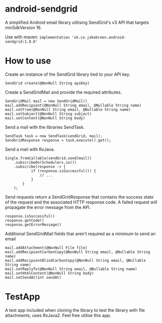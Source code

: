 # android-sendgrid
A simplified Android email library utilising SendGrid's v3 API that targets minSdkVersion 16.

Use with maven: ```implementation 'uk.co.jakebreen.android-sendgrid:1.0.0'```

# How to use
Create an instance of the SendGrid library tied to your API key.
```
SendGrid create(@NonNull String apiKey)
```

Create a SendGridMail and provide the required attributes.
```
SendGridMail mail = new SendGridMail()
mail.addRecipient(@NonNull String email, @Nullable String name)
mail.setFrom(@NonNull String email, @Nullable String name)
mail.setSubject(@NonNull String subject)
mail.setContent(@NonNull String body)
```

Send a mail with the libraries SendTask.
```
SendTask task = new SendTask(sendGrid, mail);
SendGridResponse response = task.execute().get();
```

Send a mail with RxJava.
```
Single.fromCallable(sendGrid.send(mail))
    .subscribeOn(Schedulers.io())
    .subscribe(response -> {
            if (response.isSuccessful()) {
                // ...
            }
        }
    );
```

Send requests return a SendGridResponse that contains the success state of the request and the associated HTTP response code.
A failed request will propagate the error message from the API.
```
response.isSuccessful()
response.getCode()
response.getErrorMessage()
```

Additional SendGridMail fields that aren't required as a minimum to send an email
```
mail.addAttachment(@NonNull File file)
mail.addRecipientCarbonCopy(@NonNull String email, @Nullable String name)
mail.addRecipientBlindCarbonCopy(@NonNull String email, @Nullable String name)
mail.setReplyTo(@NonNull String email, @Nullable String name)
mail.setHtmlContent(@NonNull String body)
mail.setSendAt(int sendAt)
```

# TestApp
A test app included when cloning the library to test the library with file attachments, uses RxJava2. Feel free utilise this app.
